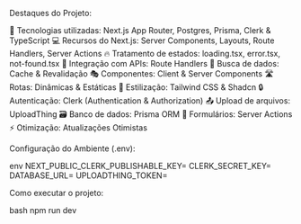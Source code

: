 Destaques do Projeto:

🚀 Tecnologias utilizadas: Next.js App Router, Postgres, Prisma, Clerk & TypeScript
💻 Recursos do Next.js: Server Components, Layouts, Route Handlers, Server Actions
🔥 Tratamento de estados: loading.tsx, error.tsx, not-found.tsx
📡 Integração com APIs: Route Handlers
🔄 Busca de dados: Cache & Revalidação
🎭 Componentes: Client & Server Components
🛣️ Rotas: Dinâmicas & Estáticas
🎨 Estilização: Tailwind CSS & Shadcn
🔒 Autenticação: Clerk (Authentication & Authorization)
📤 Upload de arquivos: UploadThing
🗃️ Banco de dados: Prisma ORM
🚀 Formulários: Server Actions
⚡ Otimização: Atualizações Otimistas

Configuração do Ambiente (.env):

env
NEXT_PUBLIC_CLERK_PUBLISHABLE_KEY=
CLERK_SECRET_KEY=
DATABASE_URL=
UPLOADTHING_TOKEN=


Como executar o projeto:

bash
npm run dev